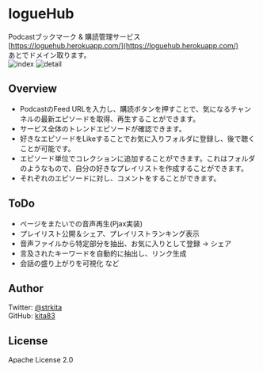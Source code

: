 # logueHub
Podcastブックマーク & 購読管理サービス  
[https://loguehub.herokuapp.com/](https://loguehub.herokuapp.com/)  
あとでドメイン取ります。  
![index](https://user-images.githubusercontent.com/17686263/41716912-ee13a23c-7592-11e8-8e3a-f191177fe48f.png)
![detail](https://user-images.githubusercontent.com/17686263/41717069-7ab6591e-7593-11e8-867a-32211a44fcad.png)

## Overview
- PodcastのFeed URLを入力し、購読ボタンを押すことで、気になるチャンネルの最新エピソードを取得、再生することができます。
- サービス全体のトレンドエピソードが確認できます。
- 好きなエピソードをLikeすることでお気に入りフォルダに登録し、後で聴くことが可能です。
- エピソード単位でコレクションに追加することができます。これはフォルダのようなもので、自分の好きなプレイリストを作成することができます。
- それぞれのエピソードに対し、コメントをすることができます。

## ToDo
- ページをまたいでの音声再生(Pjax実装)
- プレイリスト公開＆シェア、プレイリストランキング表示
- 音声ファイルから特定部分を抽出、お気に入りとして登録 → シェア
- 言及されたキーワードを自動的に抽出し、リンク生成
- 会話の盛り上がりを可視化
など  

## Author
Twitter: [@strkita](https://twitter.com/strkita)  
GitHub: [kita83](https://github.com/kita83)

## License
Apache License 2.0
